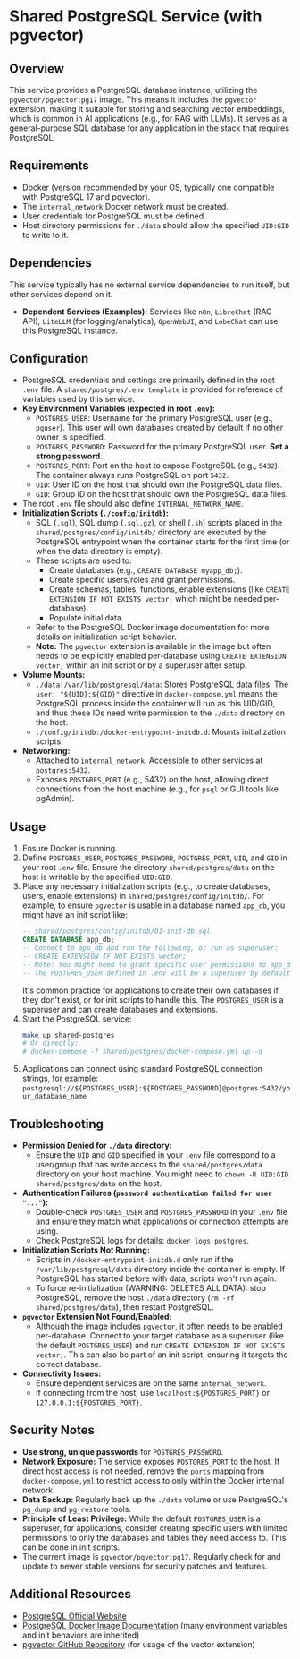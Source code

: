 # Shared PostgreSQL Service (with pgvector)

## Overview

This service provides a PostgreSQL database instance, utilizing the `pgvector/pgvector:pg17` image. This means it includes the `pgvector` extension, making it suitable for storing and searching vector embeddings, which is common in AI applications (e.g., for RAG with LLMs). It serves as a general-purpose SQL database for any application in the stack that requires PostgreSQL.

## Requirements

- Docker (version recommended by your OS, typically one compatible with PostgreSQL 17 and pgvector).
- The `internal_network` Docker network must be created.
- User credentials for PostgreSQL must be defined.
- Host directory permissions for `./data` should allow the specified `UID:GID` to write to it.

## Dependencies

This service typically has no external service dependencies to run itself, but other services depend on it.
- **Dependent Services (Examples):** Services like `n8n`, `LibreChat` (RAG API), `LiteLLM` (for logging/analytics), `OpenWebUI`, and `LobeChat` can use this PostgreSQL instance.

## Configuration

- PostgreSQL credentials and settings are primarily defined in the root `.env` file. A `shared/postgres/.env.template` is provided for reference of variables used by this service.
- **Key Environment Variables (expected in root `.env`):**
    - `POSTGRES_USER`: Username for the primary PostgreSQL user (e.g., `pguser`). This user will own databases created by default if no other owner is specified.
    - `POSTGRES_PASSWORD`: Password for the primary PostgreSQL user. **Set a strong password.**
    - `POSTGRES_PORT`: Port on the host to expose PostgreSQL (e.g., `5432`). The container always runs PostgreSQL on port `5432`.
    - `UID`: User ID on the host that should own the PostgreSQL data files.
    - `GID`: Group ID on the host that should own the PostgreSQL data files.
- The root `.env` file should also define `INTERNAL_NETWORK_NAME`.
- **Initialization Scripts (`./config/initdb`):**
    - SQL (`.sql`), SQL dump (`.sql.gz`), or shell (`.sh`) scripts placed in the `shared/postgres/config/initdb/` directory are executed by the PostgreSQL entrypoint when the container starts for the first time (or when the data directory is empty).
    - These scripts are used to:
        - Create databases (e.g., `CREATE DATABASE myapp_db;`).
        - Create specific users/roles and grant permissions.
        - Create schemas, tables, functions, enable extensions (like `CREATE EXTENSION IF NOT EXISTS vector;` which might be needed per-database).
        - Populate initial data.
    - Refer to the PostgreSQL Docker image documentation for more details on initialization script behavior.
    - **Note:** The `pgvector` extension is available in the image but often needs to be explicitly enabled per-database using `CREATE EXTENSION vector;` within an init script or by a superuser after setup.
- **Volume Mounts:**
    - `./data:/var/lib/postgresql/data`: Stores PostgreSQL data files. The `user: "${UID}:${GID}"` directive in `docker-compose.yml` means the PostgreSQL process inside the container will run as this UID/GID, and thus these IDs need write permission to the `./data` directory on the host.
    - `./config/initdb:/docker-entrypoint-initdb.d`: Mounts initialization scripts.
- **Networking:**
    - Attached to `internal_network`. Accessible to other services at `postgres:5432`.
    - Exposes `POSTGRES_PORT` (e.g., 5432) on the host, allowing direct connections from the host machine (e.g., for `psql` or GUI tools like pgAdmin).

## Usage

1.  Ensure Docker is running.
2.  Define `POSTGRES_USER`, `POSTGRES_PASSWORD`, `POSTGRES_PORT`, `UID`, and `GID` in your root `.env` file. Ensure the directory `shared/postgres/data` on the host is writable by the specified `UID:GID`.
3.  Place any necessary initialization scripts (e.g., to create databases, users, enable extensions) in `shared/postgres/config/initdb/`. For example, to ensure `pgvector` is usable in a database named `app_db`, you might have an init script like:
    ```sql
    -- shared/postgres/config/initdb/01-init-db.sql
    CREATE DATABASE app_db;
    -- Connect to app_db and run the following, or run as superuser:
    -- CREATE EXTENSION IF NOT EXISTS vector;
    -- Note: You might need to grant specific user permissions to app_db as well.
    -- The POSTGRES_USER defined in .env will be a superuser by default.
    ```
    It's common practice for applications to create their own databases if they don't exist, or for init scripts to handle this. The `POSTGRES_USER` is a superuser and can create databases and extensions.
4.  Start the PostgreSQL service:
    ```bash
    make up shared-postgres
    # Or directly:
    # docker-compose -f shared/postgres/docker-compose.yml up -d
    ```
5.  Applications can connect using standard PostgreSQL connection strings, for example:
    `postgresql://${POSTGRES_USER}:${POSTGRES_PASSWORD}@postgres:5432/your_database_name`

## Troubleshooting

- **Permission Denied for `./data` directory:**
    - Ensure the `UID` and `GID` specified in your `.env` file correspond to a user/group that has write access to the `shared/postgres/data` directory on your host machine. You might need to `chown -R UID:GID shared/postgres/data` on the host.
- **Authentication Failures (`password authentication failed for user "..."`):**
    - Double-check `POSTGRES_USER` and `POSTGRES_PASSWORD` in your `.env` file and ensure they match what applications or connection attempts are using.
    - Check PostgreSQL logs for details: `docker logs postgres`.
- **Initialization Scripts Not Running:**
    - Scripts in `/docker-entrypoint-initdb.d` only run if the `/var/lib/postgresql/data` directory inside the container is empty. If PostgreSQL has started before with data, scripts won't run again.
    - To force re-initialization (WARNING: DELETES ALL DATA): stop PostgreSQL, remove the host `./data` directory (`rm -rf shared/postgres/data`), then restart PostgreSQL.
- **`pgvector` Extension Not Found/Enabled:**
    - Although the image includes `pgvector`, it often needs to be enabled per-database. Connect to your target database as a superuser (like the default `POSTGRES_USER`) and run `CREATE EXTENSION IF NOT EXISTS vector;`. This can also be part of an init script, ensuring it targets the correct database.
- **Connectivity Issues:**
    - Ensure dependent services are on the same `internal_network`.
    - If connecting from the host, use `localhost:${POSTGRES_PORT}` or `127.0.0.1:${POSTGRES_PORT}`.

## Security Notes

- **Use strong, unique passwords** for `POSTGRES_PASSWORD`.
- **Network Exposure:** The service exposes `POSTGRES_PORT` to the host. If direct host access is not needed, remove the `ports` mapping from `docker-compose.yml` to restrict access to only within the Docker internal network.
- **Data Backup:** Regularly back up the `./data` volume or use PostgreSQL's `pg_dump` and `pg_restore` tools.
- **Principle of Least Privilege:** While the default `POSTGRES_USER` is a superuser, for applications, consider creating specific users with limited permissions to only the databases and tables they need access to. This can be done in init scripts.
- The current image is `pgvector/pgvector:pg17`. Regularly check for and update to newer stable versions for security patches and features.

## Additional Resources
- [PostgreSQL Official Website](https://www.postgresql.org/)
- [PostgreSQL Docker Image Documentation](https://hub.docker.com/_/postgres) (many environment variables and init behaviors are inherited)
- [pgvector GitHub Repository](https://github.com/pgvector/pgvector) (for usage of the vector extension)
